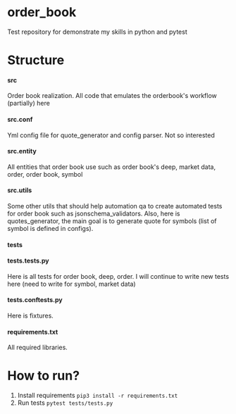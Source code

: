 # order_book
Test repository for demonstrate my skills in python and pytest

# Structure
#### src
Order book realization. All code that emulates the orderbook's workflow (partially) here

#### src.conf
Yml config file for quote_generator and config parser. Not so interested

#### src.entity
All entities that order book use such as order book's deep, market data, order, order book, symbol

#### src.utils
Some other utils that should help automation qa to create automated tests for order book such as jsonschema_validators.
Also, here is quotes_generator, the main goal is to generate quote for symbols (list of symbol is defined in configs).

#### tests
#### tests.tests.py
Here is all tests for order book, deep, order.
I will continue to write new tests here (need to write for symbol, market data)

#### tests.conftests.py
Here is fixtures.

#### requirements.txt
All required libraries.


# How to run?
1. Install requirements `pip3 install -r requirements.txt`
2. Run tests `pytest tests/tests.py`

